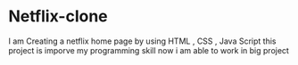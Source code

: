 # Netflix-clone
I am Creating a netflix home page by using HTML , CSS , Java Script 
this project is imporve my programming skill now i am able to work in big project 

